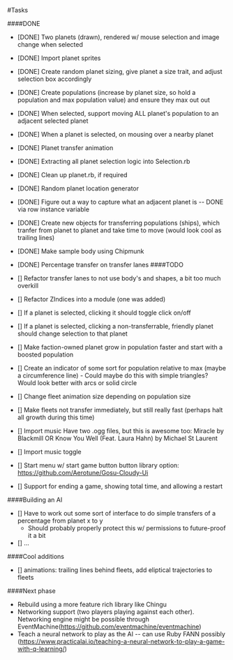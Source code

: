 #Tasks

####DONE
- [DONE] Two planets (drawn), rendered w/ mouse selection and image change when selected
- [DONE] Import planet sprites
- [DONE] Create random planet sizing, give planet a size trait, and adjust selection box accordingly
- [DONE] Create populations (increase by planet size, so hold a population and max population value) and ensure they max out out
- [DONE] When selected, support moving ALL planet's population to an adjacent selected planet
- [DONE] When a planet is selected, on mousing over a nearby planet
- [DONE] Planet transfer animation
- [DONE] Extracting all planet selection logic into Selection.rb
- [DONE] Clean up planet.rb, if required
- [DONE] Random planet location generator
- [DONE] Figure out a way to capture what an adjacent planet is -- DONE via row instance variable
- [DONE] Create new objects for transferring populations (ships), which tranfer from planet to planet
   and take time to move (would look cool as trailing lines)
- [DONE] Make sample body using Chipmunk
- [DONE] Percentage transfer on transfer lanes
####TODO

- [] Refactor transfer lanes to not use body's and shapes, a bit too much overkill
- [] Refactor ZIndices into a module (one was added)
- [] If a planet is selected, clicking it should toggle click on/off
- [] If a planet is selected, clicking a non-transferrable, friendly planet should change selection to that planet
- [] Make faction-owned planet grow in population faster and start with a boosted population
- [] Create an indicator of some sort for population relative to max (maybe a circumference line)
        - Could maybe do this with simple triangles? Would look better with arcs or solid circle
- [] Change fleet animation size depending on population size
- [] Make fleets not transfer immediately, but still really fast (perhaps halt all growth during this time)
- [] Import music
   Have two .ogg files, but this is awesome too: Miracle by Blackmill﻿ OR Know You Well (Feat. Laura Hahn) by Michael St﻿ Laurent
- [] Import music toggle
- [] Start menu w/ start game button
        button library option: https://github.com/Aerotune/Gosu-Cloudy-Ui
- [] Support for ending a game, showing total time, and allowing a restart

####Building an AI
- [] Have to work out some sort of interface to do simple transfers of a percentage from planet x to y
    - Should probably properly protect this w/ permissions to future-proof it a bit
- [] ...

####Cool additions
- [] animations: trailing lines behind fleets, add eliptical trajectories to fleets

####Next phase
- Rebuild using a more feature rich library like Chingu
- Networking support (two players playing against each other). Networking engine might be possible through EventMachine(https://github.com/eventmachine/eventmachine)
- Teach a neural network to play as the AI -- can use Ruby FANN possibly (https://www.practicalai.io/teaching-a-neural-network-to-play-a-game-with-q-learning/)